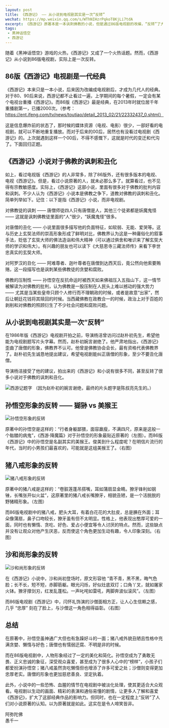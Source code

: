 ```yaml
---
layout: post
title: 《西游记》 —— 从小说到电视剧其实是一次“反转”
wechat: https://mp.weixin.qq.com/s/WThNIHzrPqkoT8KjLi7tdA
excerpt: 《西游记》原著本是一本讽刺佛教的小说，但是通过86版电视剧的改编，“反转”了大众对《西游记》的认知，认为是佛教推崇的作品，甚至有人开始研究起里面的佛法了，这真是令人啼笑皆非。
tags:
 - 黑神话悟空
 - 西游记
---
```


随着《黑神话悟空》游戏的火热，《西游记》又成了一个火热话题。然而，《西游记》从小说到86版电视剧，实际上是一次反转。

## 86版《西游记》电视剧是一代经典

《西游记》本来只是一本小说，后来因为改编成电视剧后，才成为几代人的经典。对于80、90后来说，西游记都不止看过一遍，上学期间的每个暑假，一定会有某个电视台重播《西游记》。而86版《西游记》最是经典，在2013年时就位居千年重播剧第一，已播2000次。（参考：https://ent.ifeng.com/tv/news/toutiao/detail_2013_02/21/22332437_0.shtml）

这是信息爆炸前的状态了，那时候的媒体资源（电视、电影）很少，一部好看的电视剧，就可以不断地重复播放。而对于后来的00后，居然也有没看过电视剧《西游记》的。上次就遇到这样一个00后，不得不感慨下，这就是时代的变迁和代沟了。下面回归正题。

## 《西游记》小说对于佛教的讽刺和丑化

如上，看过电视版《西游记》的人非常多，除了86版外，还有很多版本的电视、电视《西游记》。但是，看过小说原著的人，就未必那么多了。就算看过，也不见得有宗教敏感度。实际上，《西游记》这部小说，里面有很多对于佛教的批判内容和讽刺。不少人认为《西游记》小说本是佛教之争下，道教对佛教的讽刺和丑化。简单列举如下。记住：以下是指《西游记》小说，而非电视剧。

对佛教徒的讽刺 —— 唐僧师徒四人只有唐僧是人，其他三个徒弟都是妖魔鬼怪 —— 这就是讽刺佛教徒里面的“人”很少，“妖魔鬼怪”很多。

对唐僧的丑化 —— 小说里面很多描写他的负面特征，如软弱、无能、爱哭等。这与历史上玄奘法师的崇高形象形成了鲜明对比，佛教界认为这是一种庸俗化的叙事手法，贬低了玄奘大师的佛法造诣和伟大精神（可以通过俱舍和唯识来了解玄奘大师的学识和伟大）。有兴趣的朋友也可以读下《大慈恩寺三藏法师传》来看下李世忠真实的玄奘大师。

对阿罗汉的丑化 —— 阿难尊者、迦叶尊者在唐僧到达西天后，竟公然向他索要贿赂，这一段描写也是讽刺某些佛教徒的贪婪和腐败。

佛教的压制性 —— 孙悟空在反抗命运时被西天如来佛祖压入五指山下，这一情节被解读为对佛教的批判，认为佛教是一股压制在人民头上难以撼动的强大势力 —— 尤其是当某些皇帝只顾个人修行而不理朝政的时候，或者是故意“出家”，然后让朝廷花钱将其赎回的时候。当西藏佛教在政教合一的时候，政治上对于百姓的剥削和对佛教的照顾衍生了不少社会问题和腐败问题。

## 从小说到电视剧其实是一次“反转”

在1986年版《西游记》电视剧开拍之前，导演杨洁曾访问过赵朴初先生，希望他能为电视剧题写片头字幕。然而，赵朴初婉言谢绝了。他严肃地指出，《西游记》歪曲了唐僧的形象，佛教界不认可。他曾是佛教协会会长，最有资格代表佛教界了。赵朴初先生诚恳地提出建议，希望电视剧能纠正唐僧的形象，至少不要丑化唐僧。

导演杨洁接受了他的建议，拍出来的《西游记》和小说有很多不同，甚至反转了很多小说对于佛教的讽刺和丑化。

![西游记题字](../images/2024-08-23-12-50-58.png) 
（因为赵朴初的婉言谢绝，最终的片头题字是陈叔亮先生的。）

## 孙悟空形象的反转 —— 猢狲 vs 美猴王

![孙悟空形象的反转](../images/2024-08-23-13-01-33.png)

原著中的孙悟空是这样的：“行者身躯鄙猥，面容羸瘦，不满四尺，原来是这般一个骷髅的病鬼”，《西游·降魔篇》对于孙悟空的形象最贴近原著的（左图）。而86版《西游记》中的孙悟空是名副其实的美猴王。俊美到什么程度呢？在明信片流行的年代，当时的小男孩们最喜欢的，可能就是这组美猴王了。（右图）

## 猪八戒形象的反转 

![猪八戒形象的反转](../images/2024-08-23-15-05-57.png)

原著中的猪八戒是这样的：“卷脏莲蓬吊搭嘴，耳如蒲扇显金睛。獠牙锋利如钢锉，长嘴张开似火盆”，这原著里的猪八戒长嘴獠牙，相貌丑陋，是一个活脱脱的野猪精形象。（左图）

而86版电视剧中的猪八戒，肥头大耳，有着白花花的大肚皮，总是腆在外面；耳朵像蒲扇，鼻子口吻较长，獠牙虽有但不太明显。性格上，他表现出憨厚可爱的一面，同时也有懒惰、贪吃、好色、爱占小便宜等令人讨厌的特点。然而，这些缺点并没有让观众对他产生厌恶，反而使这个角色更加生动有趣，令人印象深刻。（右图）

## 沙和尚形象的反转

![沙和尚形象的反转](../images/2024-08-23-15-16-02.png)

在《西游记》小说中，沙和尚初登场时，原文形容他 “青不青，黑不黑，晦气色脸；长不长，短不短，赤脚筋躯。眼光闪烁，好似灶底双灯；口角丫叉，就如屠家火钵。獠牙撑剑刃，红发乱蓬松。一声叱咤如雷吼，两脚奔波似滚风”。（左图）

而86版电视剧《西游记》中，闫怀礼饰演的沙僧面相方正，让人心生信赖之感，几乎 “忠厚” 刻在了脸上，与沙僧这一角色相得益彰。（右图）

## 总结

在原著中，孙悟空虽神通广大但也有急躁好斗的一面；猪八戒外貌丑陋且性格中充满贪婪、懒惰与好色；唐僧也有懦弱迂腐、不明是非的时候。

而在86版电视剧中，人物形象经过了一定的美化和简化。孙悟空成为了勇敢无畏、正义忠诚的象征，深受观众喜爱，甚至成为了很多人心中的“榜样”，小孩子们都爱扮演孙悟空；猪八戒虽然贪吃懒惰但也增添了许多可爱之处；沙僧则变得更加忠厚老实。唐僧的形象也更加慈悲善良、坚定执着。

此外，小说中的一些恐怖、血腥的情节在电视剧中被淡化处理，使其更适合大众观看。电视剧以生动的画面、精彩的表演和通俗易懂的剧情，让更多人了解和喜爱《西游记》，扩大了这部经典作品的影响力。但同时，也在一定程度上“反转”了人们对小说原著的认知。以为原著就是如此。这实在是令人啼笑皆非。

阿弥陀佛<br>
愚千一

